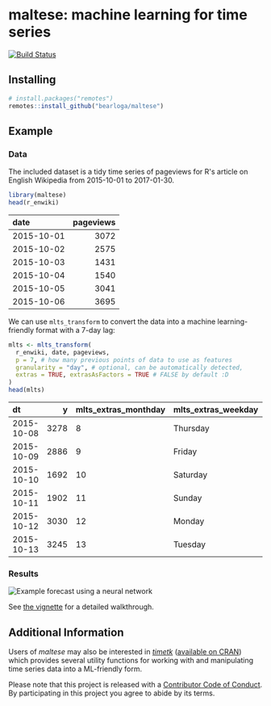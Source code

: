 # maltese: machine learning for time series

[![Build Status](https://travis-ci.org/bearloga/maltese.svg?branch=master)](https://travis-ci.org/bearloga/maltese)

## Installing

```R
# install.packages("remotes")
remotes::install_github("bearloga/maltese")
```

## Example

### Data

The included dataset is a tidy time series of pageviews for R's article on English Wikipedia from 2015-10-01 to 2017-01-30.

```R
library(maltese)
head(r_enwiki)
```

|date       | pageviews|
|:----------|---------:|
|2015-10-01 |      3072|
|2015-10-02 |      2575|
|2015-10-03 |      1431|
|2015-10-04 |      1540|
|2015-10-05 |      3041|
|2015-10-06 |      3695|

We can use `mlts_transform` to convert the data into a machine learning-friendly format with a 7-day lag:

```R
mlts <- mlts_transform(
  r_enwiki, date, pageviews,
  p = 7, # how many previous points of data to use as features
  granularity = "day", # optional, can be automatically detected,
  extras = TRUE, extrasAsFactors = TRUE # FALSE by default :D
)
head(mlts)
```

|dt         |    y|mlts_extras_monthday |mlts_extras_weekday |mlts_extras_week |mlts_extras_month |mlts_extras_year | mlts_lag_1| mlts_lag_2| mlts_lag_3| mlts_lag_4| mlts_lag_5| mlts_lag_6| mlts_lag_7|
|:----------|----:|:--------------------|:-------------------|:----------------|:-----------------|:----------------|----------:|----------:|----------:|----------:|----------:|----------:|----------:|
|2015-10-08 | 3278|8                    |Thursday            |41               |October           |2015             |       3385|       3695|       3041|       1540|       1431|       2575|       3072|
|2015-10-09 | 2886|9                    |Friday              |41               |October           |2015             |       3278|       3385|       3695|       3041|       1540|       1431|       2575|
|2015-10-10 | 1692|10                   |Saturday            |41               |October           |2015             |       2886|       3278|       3385|       3695|       3041|       1540|       1431|
|2015-10-11 | 1902|11                   |Sunday              |41               |October           |2015             |       1692|       2886|       3278|       3385|       3695|       3041|       1540|
|2015-10-12 | 3030|12                   |Monday              |41               |October           |2015             |       1902|       1692|       2886|       3278|       3385|       3695|       3041|
|2015-10-13 | 3245|13                   |Tuesday             |41               |October           |2015             |       3030|       1902|       1692|       2886|       3278|       3385|       3695|

### Results

![Example forecast using a neural network](https://github.com/bearloga/maltese/raw/master/neuralnet.png)

See [the vignette](https://bearloga.github.io/maltese/neuralnet.html) for a detailed walkthrough.

## Additional Information

Users of _maltese_ may also be interested in _[timetk](https://business-science.github.io/timetk/)_ ([available on CRAN](https://cran.r-project.org/package=timetk)) which provides several utility functions for working with and manipulating time series data into a ML-friendly form.

Please note that this project is released with a [Contributor Code of Conduct](https://github.com/bearloga/maltese/blob/master/CONDUCT.md). By participating in this project you agree to abide by its terms.
